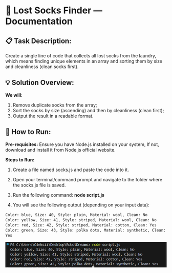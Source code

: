 # 🧦 Lost Socks Finder — Documentation

## 📋 Task Description:

Create a single line of code that collects all lost socks from the laundry, which means finding unique elements in an array and sorting them by size and cleanliness (clean socks first).

## 💡 Solution Overview:

**We will:**

1. Remove duplicate socks from the array;
2. Sort the socks by size (ascending) and then by cleanliness (clean first);
3. Output the result in a readable format.

## 🚀 How to Run:

**Pre-requisites:**
Ensure you have Node.js installed on your system, If not, download and install it from Node.js official website.

**Steps to Run:**

1. Create a file named socks.js and paste the code into it.

2. Open your terminal/command prompt and navigate to the folder where the socks.js file is saved.

3. Run the following command:
   **node script.js**

4. You will see the following output (depending on your input data):

```
Color: blue, Size: 40, Style: plain, Material: wool, Clean: No
Color: yellow, Size: 41, Style: striped, Material: wool, Clean: No
Color: red, Size: 42, Style: striped, Material: cotton, Clean: Yes
Color: green, Size: 43, Style: polka dots, Material: synthetic, Clean: Yes
```

![alt text](image.png)
